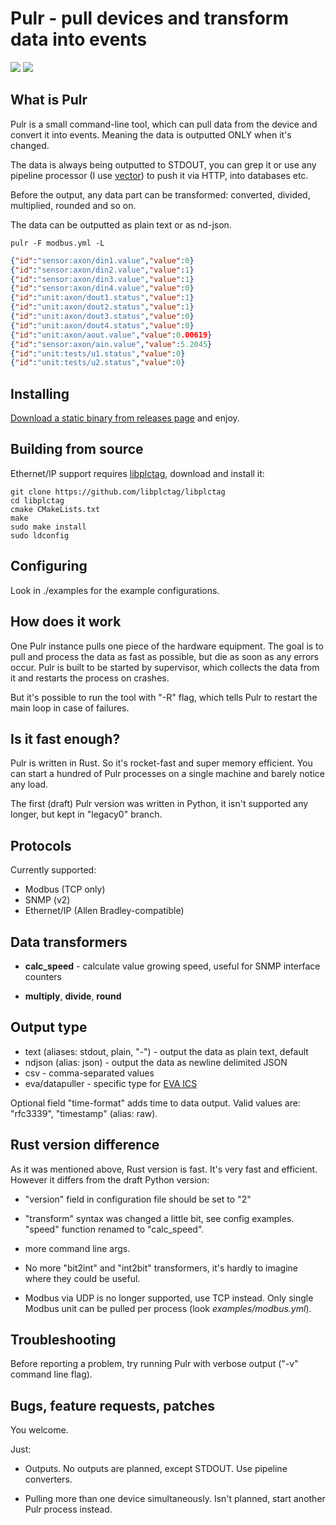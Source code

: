 # Pulr - pull devices and transform data into events

<img src="https://img.shields.io/badge/license-Apache%202.0-green" /> <img
src="https://img.shields.io/badge/rust-2018-blue.svg" />

## What is Pulr

Pulr is a small command-line tool, which can pull data from the device and
convert it into events. Meaning the data is outputted ONLY when it's changed.

The data is always being outputted to STDOUT, you can grep it or use any
pipeline processor (I use [vector](https://vector.dev/)) to push it via HTTP,
into databases etc.

Before the output, any data part can be transformed: converted, divided,
multiplied, rounded and so on.

The data can be outputted as plain text or as nd-json.

```shell
pulr -F modbus.yml -L
```

```json
{"id":"sensor:axon/din1.value","value":0}
{"id":"sensor:axon/din2.value","value":1}
{"id":"sensor:axon/din3.value","value":1}
{"id":"sensor:axon/din4.value","value":0}
{"id":"unit:axon/dout1.status","value":1}
{"id":"unit:axon/dout2.status","value":1}
{"id":"unit:axon/dout3.status","value":0}
{"id":"unit:axon/dout4.status","value":0}
{"id":"unit:axon/aout.value","value":0.00619}
{"id":"sensor:axon/ain.value","value":5.2045}
{"id":"unit:tests/u1.status","value":0}
{"id":"unit:tests/u2.status","value":0}
```

## Installing

[Download a static binary from releases
page](https://github.com/alttch/pulr/releases) and enjoy.

## Building from source

Ethernet/IP support requires
[libplctag](https://github.com/libplctag/libplctag), download and install it:

```shell
git clone https://github.com/libplctag/libplctag
cd libplctag
cmake CMakeLists.txt
make
sudo make install
sudo ldconfig
```

## Configuring

Look in ./examples for the example configurations.

## How does it work

One Pulr instance pulls one piece of the hardware equipment. The goal is to
pull and process the data as fast as possible, but die as soon as any errors
occur. Pulr is built to be started by supervisor, which collects the data from
it and restarts the process on crashes.

But it's possible to run the tool with "-R" flag, which tells Pulr to restart
the main loop in case of failures.

## Is it fast enough?

Pulr is written in Rust. So it's rocket-fast and super memory efficient. You
can start a hundred of Pulr processes on a single machine and barely notice any
load.

The first (draft) Pulr version was written in Python, it isn't supported any
longer, but kept in "legacy0" branch.

## Protocols

Currently supported:

* Modbus (TCP only)
* SNMP (v2)
* Ethernet/IP (Allen Bradley-compatible)

## Data transformers

* **calc\_speed** - calculate value growing speed, useful for SNMP interface
  counters

* **multiply**, **divide**, **round**

## Output type

* text (aliases: stdout, plain, "-") - output the data as plain text, default
* ndjson (alias: json) - output the data as newline delimited JSON
* csv - comma-separated values
* eva/datapuller - specific type for [EVA ICS](https://www.eva-ics.com/)

Optional field "time-format" adds time to data output. Valid values are:
"rfc3339", "timestamp" (alias: raw).

## Rust version difference

As it was mentioned above, Rust version is fast. It's very fast and efficient.
However it differs from the draft Python version:

* "version" field in configuration file should be set to "2"

* "transform" syntax was changed a little bit, see config examples. "speed"
  function renamed to "calc_speed".

* more command line args.

* No more "bit2int" and "int2bit" transformers, it's hardly to imagine where
  they could be useful.

* Modbus via UDP is no longer supported, use TCP instead. Only single Modbus
  unit can be pulled per process (look *examples/modbus.yml*).

## Troubleshooting

Before reporting a problem, try running Pulr with verbose output ("-v" command
line flag).

## Bugs, feature requests, patches

You welcome.

Just:

* Outputs. No outputs are planned, except STDOUT. Use pipeline converters.

* Pulling more than one device simultaneously. Isn't planned, start another
  Pulr process instead.

